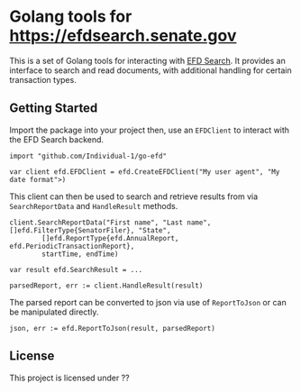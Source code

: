 # Golang tools for https://efdsearch.senate.gov

This is a set of Golang tools for interacting with [EFD Search](https://efdsearch.senate.gov).
It provides an interface to search and read documents, with additional handling for certain transaction types.

## Getting Started

Import the package into your project then, use an `EFDClient` to interact with the EFD Search backend.

```
import "github.com/Individual-1/go-efd"

var client efd.EFDClient = efd.CreateEFDClient("My user agent", "My date format">)
```

This client can then be used to search and retrieve results from via `SearchReportData` and `HandleResult` methods.

```
client.SearchReportData("First name", "Last name", []efd.FilterType{SenatorFiler}, "State", 
        []efd.ReportType{efd.AnnualReport, efd.PeriodicTransactionReport},
        startTime, endTime)
```

```
var result efd.SearchResult = ...

parsedReport, err := client.HandleResult(result)
```
The parsed report can be converted to json via use of `ReportToJson` or can be manipulated directly.

```
json, err := efd.ReportToJson(result, parsedReport)
```

## License

This project is licensed under ??
